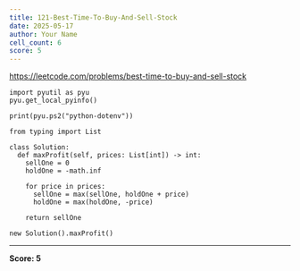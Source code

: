 ```yaml
---
title: 121-Best-Time-To-Buy-And-Sell-Stock
date: 2025-05-17
author: Your Name
cell_count: 6
score: 5
---
```


https://leetcode.com/problems/best-time-to-buy-and-sell-stock


```
import pyutil as pyu
pyu.get_local_pyinfo()
```


```
print(pyu.ps2("python-dotenv"))
```


```
from typing import List
```


```
class Solution:
  def maxProfit(self, prices: List[int]) -> int:
    sellOne = 0
    holdOne = -math.inf

    for price in prices:
      sellOne = max(sellOne, holdOne + price)
      holdOne = max(holdOne, -price)

    return sellOne
```


```
new Solution().maxProfit()
```


---
**Score: 5**